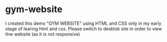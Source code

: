 # gym-website
I created this demo "GYM WEBSITE" using HTML and CSS only in my early stage of learing html and css.
Please switch to desktok site in order to view thw website (as it is not responsive)  
